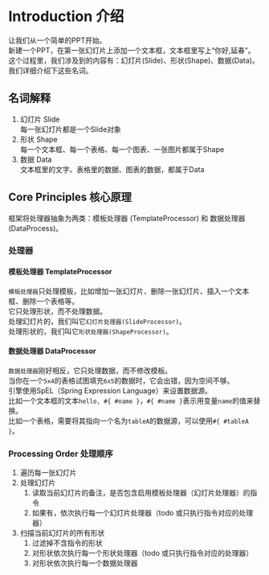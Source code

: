 # Introduction 介绍
让我们从一个简单的PPT开始。  
新建一个PPT，在第一张幻灯片上添加一个文本框，文本框里写上“你好,延春”。  
这个过程里，我们涉及到的内容有：幻灯片(Slide)、形状(Shape)、数据(Data)。  
我们详细介绍下这些名词。

## 名词解释
1. 幻灯片 Slide  
   每一张幻灯片都是一个Slide对象
2. 形状 Shape  
   每一个文本框、每一个表格、每一个图表、一张图片都属于Shape
3. 数据 Data  
   文本框里的文字、表格里的数据、图表的数据，都属于Data

## Core Principles 核心原理
框架将处理器抽象为两类：模板处理器 (TemplateProcessor) 和 数据处理器(DataProcess)。  

### 处理器
#### 模板处理器 TemplateProcessor
`模板处理器`只处理模板，比如增加一张幻灯片、删除一张幻灯片、插入一个文本框、删除一个表格等。  
它只处理形状，而不处理数据。  
处理幻灯片的，我们叫它`幻灯片处理器(SlideProcessor)`。  
处理形状的，我们叫它`形状处理器(ShapeProcessor)`。

#### 数据处理器 DataProcessor
`数据处理器`刚好相反，它只处理数据，而不修改模板。  
当你在一个`5x4`的表格试图填充`6x5`的数据时，它会出错，因为空间不够。  
引擎使用SpEL（Spring Expression Language）来设置数据源。  
比如一个文本框的文本`hello, #{ #name }`，`#{ #name }`表示用变量`name`的值来替换。  
比如一个表格，需要将其指向一个名为`tableA`的数据源，可以使用`#{ #tableA }`。

### Processing Order 处理顺序
1. 遍历每一张幻灯片
2. 处理幻灯片
   1. 读取当前幻灯片的备注，是否包含启用模板处理器（幻灯片处理器）的指令
   2. 如果有，依次执行每一个幻灯片处理器（todo 或只执行指令对应的处理器）
3. 扫描当前幻灯片的所有形状
   1. 过滤掉不含指令的形状
   2. 对形状依次执行每一个形状处理器（todo 或只执行指令对应的处理器）
   3. 对形状依次执行每一个数据处理器
